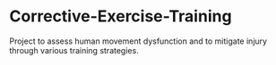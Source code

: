 # Corrective-Exercise-Training
Project to assess human movement dysfunction and to mitigate injury through various training strategies.
